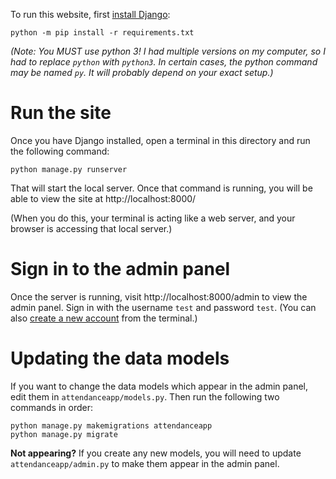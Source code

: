To run this website, first [install Django](https://docs.djangoproject.com/en/3.2/topics/install/#installing-official-release):

```
python -m pip install -r requirements.txt
```

*(Note: You MUST use python 3! I had multiple versions on my computer, so I had to replace `python` with `python3`. In certain cases, the python command may be named `py`. It will probably depend on your exact setup.)*

# Run the site
Once you have Django installed, open a terminal in this directory and run the following command:
```
python manage.py runserver
```

That will start the local server. Once that command is running, you will be able to view the site at http://localhost:8000/

(When you do this, your terminal is acting like a web server, and your browser is accessing that local server.)

# Sign in to the admin panel
Once the server is running, visit http://localhost:8000/admin to view the admin panel.
Sign in with the username `test` and password `test`. (You can also [create a new account](https://docs.djangoproject.com/en/3.2/intro/tutorial02/#creating-an-admin-user) from the terminal.)

# Updating the data models
If you want to change the data models which appear in the admin panel, edit them in `attendanceapp/models.py`. Then run the following two commands in order:
```
python manage.py makemigrations attendanceapp
python manage.py migrate
```

**Not appearing?** If you create any new models, you will need to update `attendanceapp/admin.py` to make them appear in the admin panel.
